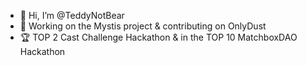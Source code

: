 - 👋 Hi, I’m @TeddyNotBear
- 💼 Working on the Mystis project & contributing on OnlyDust
- 🏆 TOP 2 Cast Challenge Hackathon & in the TOP 10 MatchboxDAO Hackathon
